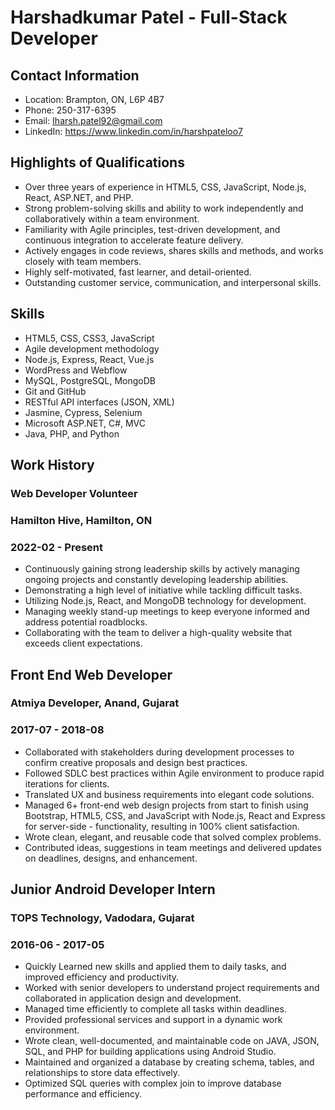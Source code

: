 # Harshadkumar Patel - Full-Stack Developer
## Contact Information
- Location: Brampton, ON, L6P 4B7
- Phone: 250-317-6395
- Email: Iharsh.patel92@gmail.com
- LinkedIn: https://www.linkedin.com/in/harshpateloo7
## Highlights of Qualifications
- Over three years of experience in HTML5, CSS, JavaScript, Node.js, React, ASP.NET, and PHP.
- Strong problem-solving skills and ability to work independently and collaboratively within a team environment.
- Familiarity with Agile principles, test-driven development, and continuous integration to accelerate feature delivery.
- Actively engages in code reviews, shares skills and methods, and works closely with team members.
- Highly self-motivated, fast learner, and detail-oriented.
- Outstanding customer service, communication, and interpersonal skills.
## Skills
- HTML5, CSS, CSS3, JavaScript
- Agile development methodology
- Node.js, Express, React, Vue.js
- WordPress and Webflow
- MySQL, PostgreSQL, MongoDB
- Git and GitHub
- RESTful API interfaces (JSON, XML)
- Jasmine, Cypress, Selenium
- Microsoft ASP.NET, C#, MVC
- Java, PHP, and Python
## Work History
### Web Developer Volunteer
### Hamilton Hive, Hamilton, ON
### 2022-02 - Present
- Continuously gaining strong leadership skills by actively managing ongoing projects and constantly developing leadership abilities.
- Demonstrating a high level of initiative while tackling difficult tasks.
- Utilizing Node.js, React, and MongoDB technology for development.
- Managing weekly stand-up meetings to keep everyone informed and address potential roadblocks.
- Collaborating with the team to deliver a high-quality website that exceeds client expectations.
## Front End Web Developer
### Atmiya Developer, Anand, Gujarat
### 2017-07 - 2018-08
- Collaborated with stakeholders during development processes to confirm creative proposals and design best practices.
- Followed SDLC best practices within Agile environment to produce rapid iterations for clients.
- Translated UX and business requirements into elegant code solutions.
- Managed 6+ front-end web design projects from start to finish using Bootstrap, HTML5, CSS, and JavaScript with Node.js, React and Express for server-side - functionality, resulting in 100% client satisfaction.
- Wrote clean, elegant, and reusable code that solved complex problems.
- Contributed ideas, suggestions in team meetings and delivered updates on deadlines, designs, and enhancement.
## Junior Android Developer Intern
### TOPS Technology, Vadodara, Gujarat
### 2016-06 - 2017-05
- Quickly Learned new skills and applied them to daily tasks, and improved efficiency and productivity.
- Worked with senior developers to understand project requirements and collaborated in application design and development.
- Managed time efficiently to complete all tasks within deadlines.
- Provided professional services and support in a dynamic work environment.
- Wrote clean, well-documented, and maintainable code on JAVA, JSON, SQL, and PHP for building applications using Android Studio.
- Maintained and organized a database by creating schema, tables, and relationships to store data effectively.
- Optimized SQL queries with complex join to improve database performance and efficiency.
